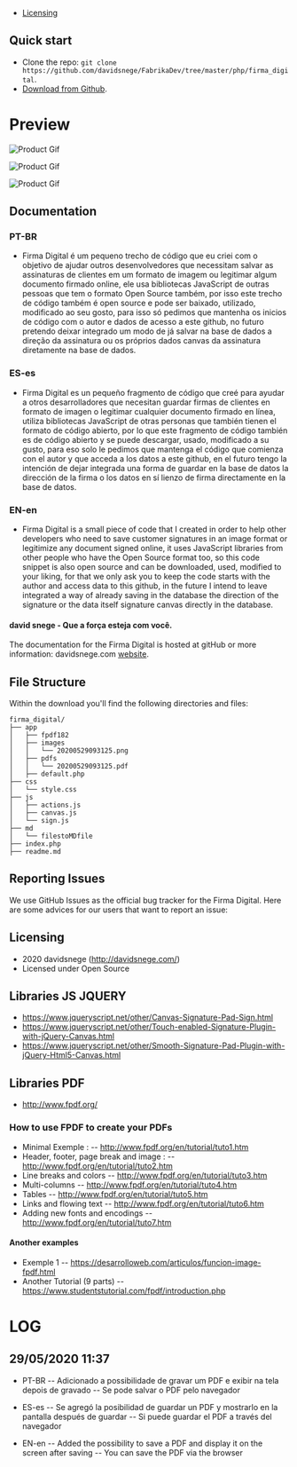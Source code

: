 * [Licensing](#licensing)

## Quick start

- Clone the repo: `git clone https://github.com/davidsnege/FabrikaDev/tree/master/php/firma_digital`.
- [Download from Github](https://github.com/davidsnege/FabrikaDev/tree/master/php/firma_digital).

# Preview

![Product Gif](http://davidsnege.com/wp-content/uploads/2020/05/001.gif)

![Product Gif](http://davidsnege.com/wp-content/uploads/2020/05/004.gif)

![Product Gif](http://davidsnege.com/wp-content/uploads/2020/05/003.gif)

## Documentation

### PT-BR

- Firma Digital é um pequeno trecho de código que eu criei com o objetivo de ajudar outros desenvolvedores que necessitam salvar
as assinaturas de clientes em um formato de imagem ou legitimar algum documento firmado online, ele usa bibliotecas JavaScript de
outras pessoas que tem o formato Open Source também, por isso este trecho de código também é open source e pode ser baixado, 
utilizado, modificado ao seu gosto, para isso só pedimos que mantenha os inicios de código com o autor e dados de acesso a este 
github, no futuro pretendo deixar integrado um modo de já salvar na base de dados a direção da assinatura ou os próprios dados
canvas da assinatura diretamente na base de dados.

### ES-es

- Firma Digital es un pequeño fragmento de código que creé para ayudar a otros desarrolladores que necesitan guardar
firmas de clientes en formato de imagen o legitimar cualquier documento firmado en línea, utiliza bibliotecas JavaScript de
otras personas que también tienen el formato de código abierto, por lo que este fragmento de código también es de código abierto y se puede descargar,
usado, modificado a su gusto, para eso solo le pedimos que mantenga el código que comienza con el autor y que acceda a los datos a este
github, en el futuro tengo la intención de dejar integrada una forma de guardar en la base de datos la dirección de la firma o los datos en sí
lienzo de firma directamente en la base de datos.

### EN-en

- Firma Digital is a small piece of code that I created in order to help other developers who need to save
customer signatures in an image format or legitimize any document signed online, it uses JavaScript libraries from
other people who have the Open Source format too, so this code snippet is also open source and can be downloaded,
used, modified to your liking, for that we only ask you to keep the code starts with the author and access data to this
github, in the future I intend to leave integrated a way of already saving in the database the direction of the signature or the data itself
signature canvas directly in the database.

#### david snege - Que a força esteja com você.

The documentation for the Firma Digital is hosted at gitHub or more information: davidsnege.com [website](http://davidsnege.com).

## File Structure
Within the download you'll find the following directories and files:

```
firma_digital/
├── app
│   ├── fpdf182
│   ├── images
│   │   └── 20200529093125.png
│   ├── pdfs
│   │   └── 20200529093125.pdf
│   ├── default.php
├── css
│   └── style.css
├── js
│   ├── actions.js
│   ├── canvas.js
│   └── sign.js
├── md
│   └── filestoMDfile
├── index.php
├── readme.md
```

## Reporting Issues

We use GitHub Issues as the official bug tracker for the Firma Digital. Here are some advices for our users that want to report an issue:

## Licensing

- 2020 davidsnege (http://davidsnege.com/)
- Licensed under Open Source

## Libraries JS JQUERY

- https://www.jqueryscript.net/other/Canvas-Signature-Pad-Sign.html
- https://www.jqueryscript.net/other/Touch-enabled-Signature-Plugin-with-jQuery-Canvas.html
- https://www.jqueryscript.net/other/Smooth-Signature-Pad-Plugin-with-jQuery-Html5-Canvas.html

## Libraries PDF

- http://www.fpdf.org/

### How to use FPDF to create your PDFs

- Minimal Exemple : 
-- http://www.fpdf.org/en/tutorial/tuto1.htm
- Header, footer, page break and image : 
-- http://www.fpdf.org/en/tutorial/tuto2.htm
- Line breaks and colors
-- http://www.fpdf.org/en/tutorial/tuto3.htm
- Multi-columns
-- http://www.fpdf.org/en/tutorial/tuto4.htm
- Tables
-- http://www.fpdf.org/en/tutorial/tuto5.htm
- Links and flowing text
-- http://www.fpdf.org/en/tutorial/tuto6.htm
- Adding new fonts and encodings
-- http://www.fpdf.org/en/tutorial/tuto7.htm

#### Another examples

- Exemple 1
-- https://desarrolloweb.com/articulos/funcion-image-fpdf.html
- Another Tutorial (9 parts)
-- https://www.studentstutorial.com/fpdf/introduction.php

# LOG 

## 29/05/2020 11:37

- PT-BR 
-- Adicionado a possibilidade de gravar um PDF e exibir na tela depois de gravado
-- Se pode salvar o PDF pelo navegador

- ES-es
-- Se agregó la posibilidad de guardar un PDF y mostrarlo en la pantalla después de guardar
-- Si puede guardar el PDF a través del navegador

- EN-en
-- Added the possibility to save a PDF and display it on the screen after saving
-- You can save the PDF via the browser

